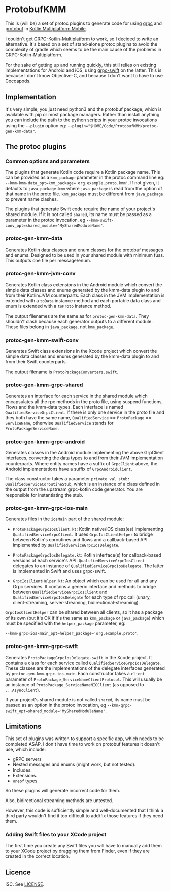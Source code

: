 # ProtobufKMM

This is (will be) a set of protoc plugins to generate code for using
[grpc](https://grpc.io) and
[protobuf](https://developers.google.com/protocol-buffers) in
[Kotlin Multiplatform Mobile](https://kotlinlang.org/lp/mobile/).

I couldn't get
[GRPC-Kotlin-Multiplatform](https://github.com/TimOrtel/GRPC-Kotlin-Multiplatform)
to work, so I decided to write an alternative. It's based on a set of
stand-alone protoc plugins to avoid the complexity of gradle which seems to be
the main cause of the problems in GRPC-Kotlin-Multiplatform.

For the sake of getting up and running quickly, this still relies on existing
implementations for Android and iOS, using
[grpc-swift](https://github.com/grpc/grpc-swift) on the latter. This is because
I don't know Objective-C, and because I don't want to have to use Cocoapods.

## Implementation

It's very simple, you just need python3 and the protobuf package, which is
available with pip or most package managers. Rather than install anything you
can include the path to the python scripts in your protoc invocations using the
`--plugin` option eg:
`--plugin="$HOME/Code/ProtobufKMM/protoc-gen-kmm-data"`.

## The protoc plugins

### Common options and parameters

The plugins that generate Kotlin code require a Kotlin package name. This can
be provided as a `kmm_package` parameter in the protoc command line eg:
`--kmm-kmm-data_opt=kmm_package='org.example.proto.kmm'`. If not given, it
defaults to `java_package.kmm` where `java_package` is read from the option of
that name in the proto file. `kmm_package` must be different from `java_package`
to prevent name clashes.

The plugins that generate Swift code require the name of your project's shared
module. If it is not called `shared`, its name must be passed as a parameter in
the protoc invocation, eg
`--kmm-swift-conv_opt=shared_module='MySharedModuleName'`.

### protoc-gen-kmm-data

Generates Kotlin data classes and enum classes for the protobuf messages and
enums. Designed to be used in your shared module with minimum fuss. This
outputs one file per message/enum.

### protoc-gen-kmm-jvm-conv

Generates Kotlin class extensions in the Android module which convert the
simple data classes and enums generated by the kmm-data plugin to and from
their Kotlin/JVM counterparts. Each class in the JVM implementation is extended
with a `toData` instance method and each portable data class and enum is
extended with a `toProto` instance method.

The output filenames are the same as for `protoc-gen-kmm-data`. They shouldn't
clash because each generator outputs to a different module. These files
belong in `java_package`, not `kmm_package`.

### protoc-gen-kmm-swift-conv

Generates Swift class extensions in the Xcode project which convert the
simple data classes and enums generated by the kmm-data plugin to and from
their Swift counterparts.

The output filename is `ProtoPackageConverters.swift`.

### protoc-gen-kmm-grpc-shared

Generates an interface for each service in the shared module which encapsulates
all the rpc methods in the proto file, using suspend functions, Flows and the
kmm-data types. Each interface is named `QualifiedServiceGrpcClient`. If there
is only one service in the proto file and they both have the same name,
`QualifiedService` == `ProtoPackage` == `ServiceName`, otherwise
`QualifiedService` stands for `ProtoPackageServiceName`.

### protoc-gen-kmm-grpc-android

Generates classes in the Android module implementing the above GrpClient
interfaces, converting the data types to and from their JVM implementation
counterparts. Where entity names have a suffix of `GrpcClient` above, the
Android implementations have a suffix of `GrpcAndroidClient`.

The class constructor takes a parameter
`private val stub: QualifiedServiceCoroutineStub`, which is an instance of a
class defined in the output from the upstream grpc-kotlin code generator. You
are responsible for instantiating the stub.

### protoc-gen-kmm-grpc-ios-main

Generates files in the `iosMain` part of the shared module:

* `ProtoPackageGrpcIosClient.kt`: Kotlin native/iOS class(es) implementing
`QualifiedServiceGrpcClient`. It uses `GrpcIosClientHelper` to bridge between
Kotlin's coroutines and flows and a callback-based API implemented by
`QualifiedServiceGrpcIosDelegate`.

* `ProtoPackageGrpcIosDelegate.kt`: Kotlin interface(s) for callback-based
versions of each service's API. `QualifiedServiceGrpcIosClient` delegates to an
instance of `QualifiedServiceGrpcIosDelegate`. The latter is implemented in
Swift and uses grpc-swift.

* `GrpcIosClientHelper.kt`: An object which can be used for all and any Grpc
services. It contains a generic interface and methods to bridge between
`QualifiedServiceGrpcIosClient` and `QualifiedServiceGrpcIosDelegate` for each
type of rpc call (unary, client-streaming, server-streaming,
bidirectional-streaming).

`GrpcIosClientHelper` can be shared between all clients, so it has a package of
its own (but it's OK if it's the same as `kmm_package` or `java_package`) which
must be specified with the `helper_package` parameter, eg:

`--kmm-grpc-ios-main_opt=helper_package='org.example.proto'`.

### protoc-gen-kmm-grpc-swift

Generates `ProtoPackageGrpcIosDelegate.swift` in the Xcode project. It contains
a class for each service called `QualifiedServiceGrpcIosDelegate`. These classes
are the implementations of the delegate interfaces generated by
`protoc-gen-kmm-grpc-ios-main`. Each constructor takes a `client` parameter of
`ProtoPackage_ServiceNameClientProtocol`. This will usually be an instance of
`ProtoPackage_ServiceNameNIOClient` (as opposed to `...AsyncClient`).

If your project's shared module is not called `shared`, its name must be passed
as an option in the protoc invocation, eg
`--kmm-grpc-swift_opt=shared_module='MySharedModuleName'`.

## Limitations

This set of plugins was written to support a specific app, which needs to be
completed ASAP. I don't have time to work on protobuf features it doesn't use,
which include:

* gRPC servers
* Nested messages and enums (might work, but not tested).
* Includes.
* Extensions.
* `oneof` types

So these plugins will generate incorrect code for them.

Also, bidirectional streaming methods are untested.

However, this code is sufficiently simple and well-documented that I think a
third party wouldn't find it too difficult to add/fix those features if they
need them.

### Adding Swift files to your XCode project

The first time you create any Swift files you will have to manually add them to
your XCode project by dragging them from Finder, even if they are created in
the correct location.

## Licence

ISC. See [LICENSE](LICENSE).
